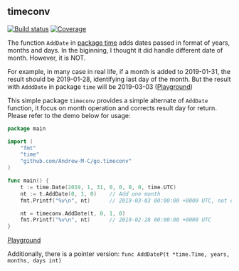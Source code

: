 timeconv
---

[![Build status](https://travis-ci.org/Andrew-M-C/go.timeconv.svg?branch=master)](https://travis-ci.org/Andrew-M-C/go.timeconv)  [![Coverage](https://coveralls.io/repos/github/Andrew-M-C/go.timeconv/badge.svg?branch=master)](https://coveralls.io/github/Andrew-M-C/go.timeconv)

The function `AddDate` in  [package time](https://golang.org/pkg/time/) adds dates passed in format of years, months and days. In the biginning, I thought it did handle different date of month. However, it is NOT.

For example, in many case in real life, if a month is added to 2019-01-31, the result should be 2019-01-28, identifying last day of the month. But the result with `AdddDate` in package `time` will be 2019-03-03 ([Playground](https://play.golang.org/p/3eWrvAVzHUm))

This simple package `timeconv` provides a simple alternate of `AddDate` function, it focus on month operation and corrects result day for return. Please refer to the demo below for usage:

```go
package main

import (
	"fmt"
	"time"
	"github.com/Andrew-M-C/go.timeconv"
)

func main() {
	t := time.Date(2019, 1, 31, 0, 0, 0, 0, time.UTC)
	nt := t.AddDate(0, 1, 0)	// Add one month
	fmt.Printf("%v\n", nt)		// 2019-03-03 00:00:00 +0000 UTC, not expected

	nt = timeconv.AddDate(t, 0, 1, 0)
	fmt.Printf("%v\n", nt)		// 2019-02-28 00:00:00 +0000 UTC
}
```

[Playground](https://play.golang.org/p/-2tnI8Ejxwh)

Additionally, there is a pointer version: `func AddDateP(t *time.Time, years, months, days int)`
